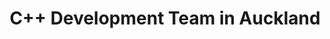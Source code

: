 ---
title: C++ Development Team in Auckland
permalink: /landings/c---developer-auckland
technology: C++
location: Auckland
---